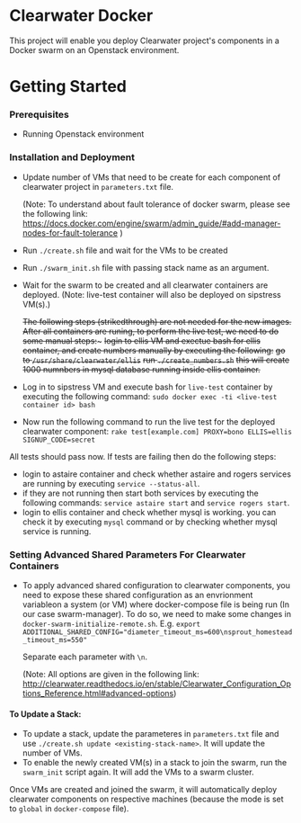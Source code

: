 # Clearwater Docker 
This project will enable you deploy Clearwater project's components in a Docker swarm on an Openstack environment.

# Getting Started
### Prerequisites
- Running Openstack environment

### Installation and Deployment
-  Update number of VMs that need to be create for each component of clearwater project in ```parameters.txt``` file.

    (Note: To understand about fault tolerance of docker swarm,  please see the following link: https://docs.docker.com/engine/swarm/admin_guide/#add-manager-nodes-for-fault-tolerance )

- Run ```./create.sh``` file and wait for the VMs to be created

- Run ```./swarm_init.sh``` file with passing stack name as an argument.

- Wait for the swarm to be created and all clearwater containers are deployed. (Note: live-test container will also be deployed on sipstress VM(s).)

    ~~The following steps (strikedthrough) are not needed for the new images.~~
    ~~After all containers are runing, to perform the live test, we need to do some manual steps:~~~
    ~~login to ellis VM and exectue bash for ellis container,  and create numbers manually by executing the following:~~
    ~~go to ```/usr/share/clearwater/ellis```~~
    ~~run ```./create_numbers.sh```~~
    ~~this will create 1000 numnbers in mysql database running inside ellis container.~~

- Log in to sipstress VM and execute bash for ```live-test``` container by executing the following command: 
    ```sudo docker exec -ti <live-test container id> bash```

- Now run the following command to run the live test for the deployed clearwater component:
      ```rake test[example.com] PROXY=bono ELLIS=ellis SIGNUP_CODE=secret```


All tests should pass now. If tests are failing then do the following steps:
- login to astaire container and check whether astaire and rogers services are running by executing ```service --status-all```. 
- if they are not running then start both services by executing the following commands: ```service astaire start``` and ```service rogers start```.
- login to ellis container and check whether mysql is working. you can check it by executing ```mysql``` command or by checking whether mysql service is running.

### Setting Advanced Shared Parameters For Clearwater Containers

- To apply advanced shared configuration to clearwater components,  you need to expose these shared configuration as an envrionment variableon a system (or VM) where docker-compose file is being run (In our case swarm-manager). To do so, we need to make some changes in ```docker-swarm-initialize-remote.sh```. E.g.
```export ADDITIONAL_SHARED_CONFIG="diameter_timeout_ms=600\nsprout_homestead_timeout_ms=550"```

	Separate each parameter with ```\n```.

	(Note: All options are given in the following link: http://clearwater.readthedocs.io/en/stable/Clearwater_Configuration_Options_Reference.html#advanced-options)


#### To Update a Stack:

- To update a stack, update the parameteres in ```parameters.txt``` file and use ```./create.sh update <existing-stack-name>```. It will update the number of VMs.
- To enable the newly created VM(s) in a stack to join the swarm, run the ```swarm_init``` script again. 
It will add the VMs to a swarm cluster.

Once VMs are created and joined the swarm, it will automatically deploy clearwater components on respective machines (because the mode is set to ```global``` in ```docker-compose``` file).
